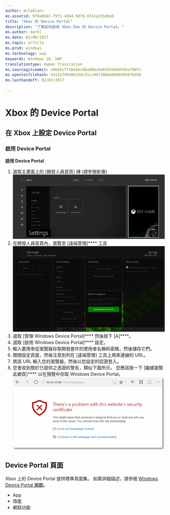 ```yaml
---
author: mcleblanc
ms.assetid: bf0a8b01-79f1-4944-9d78-9741e235dbe9
title: "Xbox 的 Device Portal"
description: "了解如何啟用 Xbox One 的 Device Portal。"
ms.author: markl
ms.date: 02/08/2017
ms.topic: article
ms.prod: windows
ms.technology: uwp
keywords: Windows 10, UWP
translationtype: Human Translation
ms.sourcegitcommit: c6b64cff1bbebc8ba69bc6e03d34b69f85e798fc
ms.openlocfilehash: 4321e799e8633dc31cc0d73889a0b0b6056f6d3b
ms.lasthandoff: 02/07/2017

---
```

# <a name="device-portal-for-xbox"></a>Xbox 的 Device Portal


## <a name="set-up-device-portal-on-xbox"></a>在 Xbox 上設定 Device Portal

### <a name="enable-device-portal"></a>啟用 Device Portal

**啟用 Device Portal**

1. 選取主畫面上的 [開發人員首頁] 磚 (請參閱影像)  
![Device Portal 開發人員首頁](images/device-portal/xbox-dev-home-tile.png)
2. 在開發人員首頁內，瀏覽至 [遠端管理]**** 工具 ![Device Portal RemoteManagement 工具](images/device-portal/xbox-remote-management-tool.png)
3. 選取 [管理 Windows Device Portal]**** 然後按下 [A]****。
4. 選取 [啟用 Windows Device Portal]**** 設定。
5. 輸入要用來從瀏覽器存取開發套件的使用者名稱和密碼，然後儲存它們。
6. 關閉設定頁面，然後注意到列在 [遠端管理] 工具上用來連線的 URL。
7. 將該 URL 輸入您的瀏覽器，然後以您設定的認證登入。
8. 您會收到關於已提供之憑證的警告，類似下圖所示。 您應該按一下 [繼續瀏覽此網頁]**** 以在預覽中存取 Windows Device Portal。
![Device Portal 憑證錯誤](images/device-portal/xbox-certificate-error.png)

## <a name="device-portal-pages"></a>Device Portal 頁面

Xbox 上的 Device Portal 提供標準頁面集。 如需詳細描述，請參閱 [Windows Device Portal 概觀](device-portal.md)。

- App
- 效能
- 網路功能

